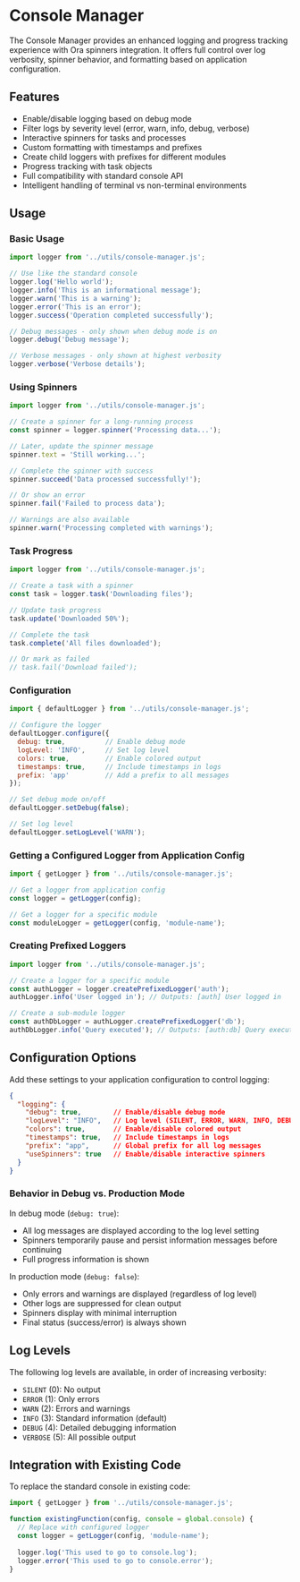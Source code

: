 # Console Manager

The Console Manager provides an enhanced logging and progress tracking experience with Ora spinners integration. It offers full control over log verbosity, spinner behavior, and formatting based on application configuration.

## Features

- Enable/disable logging based on debug mode
- Filter logs by severity level (error, warn, info, debug, verbose)
- Interactive spinners for tasks and processes
- Custom formatting with timestamps and prefixes
- Create child loggers with prefixes for different modules
- Progress tracking with task objects
- Full compatibility with standard console API
- Intelligent handling of terminal vs non-terminal environments

## Usage

### Basic Usage

```javascript
import logger from '../utils/console-manager.js';

// Use like the standard console
logger.log('Hello world');
logger.info('This is an informational message');
logger.warn('This is a warning');
logger.error('This is an error');
logger.success('Operation completed successfully');

// Debug messages - only shown when debug mode is on
logger.debug('Debug message');

// Verbose messages - only shown at highest verbosity
logger.verbose('Verbose details');
```

### Using Spinners

```javascript
import logger from '../utils/console-manager.js';

// Create a spinner for a long-running process
const spinner = logger.spinner('Processing data...');

// Later, update the spinner message
spinner.text = 'Still working...';

// Complete the spinner with success
spinner.succeed('Data processed successfully!');

// Or show an error
spinner.fail('Failed to process data');

// Warnings are also available
spinner.warn('Processing completed with warnings');
```

### Task Progress

```javascript
import logger from '../utils/console-manager.js';

// Create a task with a spinner
const task = logger.task('Downloading files');

// Update task progress
task.update('Downloaded 50%');

// Complete the task
task.complete('All files downloaded');

// Or mark as failed
// task.fail('Download failed');
```

### Configuration

```javascript
import { defaultLogger } from '../utils/console-manager.js';

// Configure the logger
defaultLogger.configure({
  debug: true,          // Enable debug mode
  logLevel: 'INFO',     // Set log level
  colors: true,         // Enable colored output
  timestamps: true,     // Include timestamps in logs
  prefix: 'app'         // Add a prefix to all messages
});

// Set debug mode on/off
defaultLogger.setDebug(false);

// Set log level
defaultLogger.setLogLevel('WARN');
```

### Getting a Configured Logger from Application Config

```javascript
import { getLogger } from '../utils/console-manager.js';

// Get a logger from application config
const logger = getLogger(config);

// Get a logger for a specific module
const moduleLogger = getLogger(config, 'module-name');
```

### Creating Prefixed Loggers

```javascript
import logger from '../utils/console-manager.js';

// Create a logger for a specific module
const authLogger = logger.createPrefixedLogger('auth');
authLogger.info('User logged in'); // Outputs: [auth] User logged in

// Create a sub-module logger
const authDbLogger = authLogger.createPrefixedLogger('db');
authDbLogger.info('Query executed'); // Outputs: [auth:db] Query executed
```

## Configuration Options

Add these settings to your application configuration to control logging:

```json
{
  "logging": {
    "debug": true,        // Enable/disable debug mode
    "logLevel": "INFO",   // Log level (SILENT, ERROR, WARN, INFO, DEBUG, VERBOSE)
    "colors": true,       // Enable/disable colored output
    "timestamps": true,   // Include timestamps in logs
    "prefix": "app",      // Global prefix for all log messages
    "useSpinners": true   // Enable/disable interactive spinners
  }
}
```

### Behavior in Debug vs. Production Mode

In debug mode (`debug: true`):
- All log messages are displayed according to the log level setting
- Spinners temporarily pause and persist information messages before continuing
- Full progress information is shown

In production mode (`debug: false`):
- Only errors and warnings are displayed (regardless of log level)
- Other logs are suppressed for clean output
- Spinners display with minimal interruption
- Final status (success/error) is always shown

## Log Levels

The following log levels are available, in order of increasing verbosity:

- `SILENT` (0): No output
- `ERROR` (1): Only errors
- `WARN` (2): Errors and warnings
- `INFO` (3): Standard information (default)
- `DEBUG` (4): Detailed debugging information
- `VERBOSE` (5): All possible output

## Integration with Existing Code

To replace the standard console in existing code:

```javascript
import { getLogger } from '../utils/console-manager.js';

function existingFunction(config, console = global.console) {
  // Replace with configured logger
  const logger = getLogger(config, 'module-name');
  
  logger.log('This used to go to console.log');
  logger.error('This used to go to console.error');
}
```
